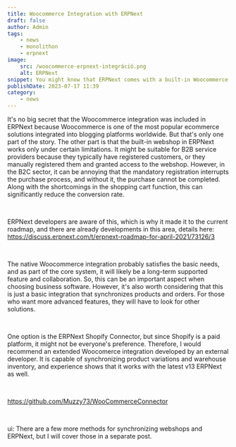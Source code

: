 ```yaml
---
title: Woocommerce Integration with ERPNext
draft: false
author: Admin
tags:
    - news
    - monolithon
    - erpnext
image:
    src: /woocommerce-erpnext-integráció.png
    alt: ERPNext
snippet: You might know that ERPNext comes with a built-in Woocommerce integration, which works well, but the devil is in the details.
publishDate: 2023-07-17 11:39
category:
    - news
---
```


<p>It's no big secret that the Woocommerce integration was included in ERPNext because Woocommerce is one of the most popular ecommerce solutions integrated into blogging platforms worldwide. But that's only one part of the story. The other part is that the built-in webshop in ERPNext works only under certain limitations. It might be suitable for B2B service providers because they typically have registered customers, or they manually registered them and granted access to the webshop. However, in the B2C sector, it can be annoying that the mandatory registration interrupts the purchase process, and without it, the purchase cannot be completed. Along with the shortcomings in the shopping cart function, this can significantly reduce the conversion rate.</p><p><br></p><p>ERPNext developers are aware of this, which is why it made it to the current roadmap, and there are already developments in this area, details here: <a href="https://discuss.erpnext.com/t/erpnext-roadmap-for-april-2021/73126/3" rel="noopener noreferrer">https://discuss.erpnext.com/t/erpnext-roadmap-for-april-2021/73126/3</a></p><p><br></p><p>The native Woocommerce integration probably satisfies the basic needs, and as part of the core system, it will likely be a long-term supported feature and collaboration. So, this can be an important aspect when choosing business software. However, it's also worth considering that this is just a basic integration that synchronizes products and orders. For those who want more advanced features, they will have to look for other solutions.</p><p><br></p><p>One option is the ERPNext Shopify Connector, but since Shopify is a paid platform, it might not be everyone's preference. Therefore, I would recommend an extended Woocomerce integration developed by an external developer. It is capable of synchronizing product variations and warehouse inventory, and experience shows that it works with the latest v13 ERPNext as well.</p><p><br></p><p><a href="https://github.com/Muzzy73/WooCommerceConnector" rel="noopener noreferrer">https://github.com/Muzzy73/WooCommerceConnector</a></p><p><br></p><p>ui: There are a few more methods for synchronizing webshops and ERPNext, but I will cover those in a separate post.</p>
